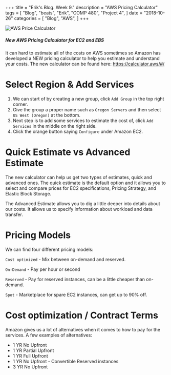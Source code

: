 +++
title = "Erik's Blog. Week 9."
description = "AWS Pricing Calculator"
tags = [
    "Blog",
    "beats",
    "Erik",
    "COMP 480",
    "Project 4",
]
date = "2018-10-26"
categories = [
    "Blog",
    "AWS",
]
+++

![AWS Price Calculator](https://www.hostingadvice.com/wp-content/uploads/2015/08/AWS-S3.png)

##### New AWS Pricing Calculator for EC2 and EBS

It can hard to estimate all of the costs on AWS sometimes so Amazon has developed
a NEW pricing calculator to help you estimate and understand your costs. The
new calculator can be found here: https://calculator.aws/#/

# Select Region & Add Services
1. We can start of by creating a new group, click `Add Group` in the top right corner.
2. Give the group a proper name such as `Oregon Servers` and then select `US West (Oregon)` at the bottom.
3. Next step is to add some services to estimate the cost of, click `Add Services` in the middle on the right side.
4. Click the orange button saying `Configure` under Amazon EC2.

# Quick Estimate vs Advanced Estimate
The new calculator can help us get two types of estimates, quick and advanced ones.
The quick estimate is the default option and it allows you to select and compare prices
for EC2 specifications, Pricing Strategy, and Elastic Block Storage.

The Advanced Estimate allows you to dig a little deeper into details about our costs.
It allows us to specify information about workload and data transfer.

# Pricing Models
We can find four different pricing models:

`Cost optimized` - Mix between on-demand and reserved.

`On-Demand` - Pay per hour or second

`Reserved` - Pay for reserved instances, can be a little cheaper than on-demand.

`Spot` - Marketplace for spare EC2 instances, can get up to 90% off.

# Cost optimization / Contract Terms
Amazon gives us a lot of alternatives when it comes to how to pay for the services.
A few examples of alternatives:
- 1 YR No Upfront
- 1 YR Partial Upfront
- 1 YR Full Upfront
- 1 YR No Upfront - Convertible Reserved instances
- 3 YR No Upfront
